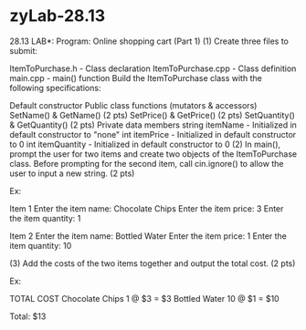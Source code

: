 # zyLab-28.13
28.13 LAB*: Program: Online shopping cart (Part 1)
(1) Create three files to submit:

ItemToPurchase.h - Class declaration
ItemToPurchase.cpp - Class definition
main.cpp - main() function
Build the ItemToPurchase class with the following specifications:

Default constructor
Public class functions (mutators & accessors)
SetName() & GetName() (2 pts)
SetPrice() & GetPrice() (2 pts)
SetQuantity() & GetQuantity() (2 pts)
Private data members
string itemName - Initialized in default constructor to "none"
int itemPrice - Initialized in default constructor to 0
int itemQuantity - Initialized in default constructor to 0
(2) In main(), prompt the user for two items and create two objects of the ItemToPurchase class. Before prompting for the second item, call cin.ignore() to allow the user to input a new string. (2 pts)

Ex:

Item 1
Enter the item name:
Chocolate Chips
Enter the item price:
3
Enter the item quantity:
1

Item 2
Enter the item name:
Bottled Water
Enter the item price:
1
Enter the item quantity:
10

(3) Add the costs of the two items together and output the total cost. (2 pts)

Ex:

TOTAL COST
Chocolate Chips 1 @ $3 = $3
Bottled Water 10 @ $1 = $10

Total: $13
